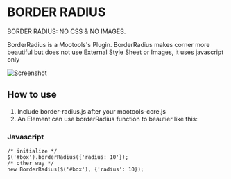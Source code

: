 BORDER RADIUS
===========

BORDER RADIUS: NO CSS & NO IMAGES.

BorderRadius is a Mootools's Plugin. BorderRadius makes corner more beautiful but does not use External Style Sheet or Images, it uses javascript only

![Screenshot](http://img191.imageshack.us/img191/2537/demok.jpg)

How to use
----------

1. Include border-radius.js after your mootools-core.js
2. An Element can use borderRadius function to beautier like this:

### Javascript
	/* initialize */
	$('#box').borderRadius({'radius: 10'});
	/* other way */
	new BorderRadius($('#box'), {'radius': 10});
